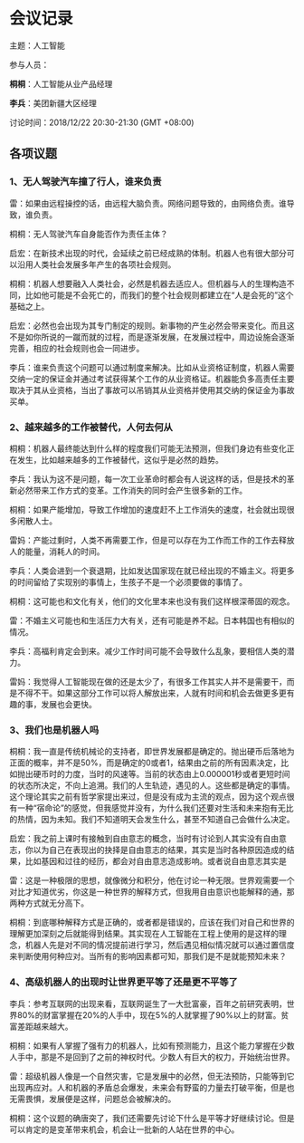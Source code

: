 # 会议记录

主题：人工智能

参与人员：

**桐桐**：人工智能从业产品经理

**李兵**：美团新疆大区经理



讨论时间：2018/12/22 20:30-21:30 (GMT +08:00)

## 各项议题 

### 1、无人驾驶汽车撞了行人，谁来负责

雷：如果由远程操控的话，由远程大脑负责。网络问题导致的，由网络负责。谁导致，谁负责。

桐桐：无人驾驶汽车自身能否作为责任主体？

启宏：在新技术出现的时代，会延续之前已经成熟的体制。机器人也有很大部分可以沿用人类社会发展多年产生的各项社会规则。

桐桐：机器人想要融入人类社会，必然是机器去适应人。但机器与人的生理构造不同，比如他可能是不会死亡的，而我们的整个社会规则都建立在“人是会死的”这个基础之上。

启宏：必然也会出现为其专门制定的规则。新事物的产生必然会带来变化。而且这不是如你所说的一蹴而就的过程，而是逐渐发展，在发展过程中，周边设施会逐渐完善，相应的社会规则也会一同进步。

李兵：谁来负责这个问题可以通过制度来解决。比如从业资格证制度，机器人需要交纳一定的保证金并通过考试获得某个工作的从业资格证。机器能负多高责任主要取决于其从业资格，当出了事故可以吊销其从业资格并使用其交纳的保证金为事故买单。

### 2、越来越多的工作被替代，人何去何从

桐桐：机器人最终能达到什么样的程度我们可能无法预测，但我们身边有些变化正在发生，比如越来越多的工作被替代，这似乎是必然的趋势。

李兵：我认为这不是问题，每一次工业革命时都会有人说这样的话，但是技术的革新必然带来工作方式的变革。工作消失的同时会产生很多新的工作。

桐桐：如果产能增加，导致工作增加的速度赶不上工作消失的速度，社会就出现很多闲散人士。

雷妈：产能过剩时，人类不再需要工作，但是可以存在为工作而工作的工作去释放人的能量，消耗人的时间。

李兵：人类会进到一个衰退期，比如发达国家现在就已经出现的不婚主义。将更多的时间留给了实现别的事情上，生孩子不是一个必须要做的事情了。

桐桐：这可能也和文化有关，他们的文化里本来也没有我们这样根深蒂固的观念。

雷：不婚主义可能也和生活压力大有关，还有可能是养不起。日本韩国也有相似的情况。

李兵：高福利肯定会到来。减少工作时间可能不会导致什么乱象，要相信人类的潜力。

雷妈：我觉得人工智能现在做的还是太少了，有很多工作其实人并不是需要干，而是不得不干。如果这部分工作可以将人解放出来，人就有时间和机会去做更多更有趣的事，发展也会更快。

### 3、我们也是机器人吗

桐桐：我一直是传统机械论的支持者，即世界发展都是确定的。抛出硬币后落地为正面的概率，并不是50%，而是确定的0或者1，结果由之前的所有因素决定，比如抛出硬币时的力度，当时的风速等。当前的状态由上0.000001秒或者更短时间的状态所决定，不向上追溯。我们的人生轨迹，遇见的人。这些都是确定的事情。这个理论其实之前有哲学家提出来过，但是没有成为主流的观点，因为这个观点很有一种“宿命论”的感觉，但我感觉并没有，为什么我们还要对生活和未来抱有无比的热情，因为未知。我们不知道明天会发生什么，甚至不知道自己会做什么决定。

启宏：我之前上课时有接触到自由意志的概念，当时有讨论到人其实没有自由意志，你以为自己在表现出的抉择是自由意志的结果，其实是当时各种原因造成的结果，比如基因和过往的经历，都会对自由意志造成影响。或者说自由意志其实是

雷：这是一种极限的思想，就像微分和积分，他在讨论一种无限。世界观需要一个对比才知道优劣，你这是一种世界的解释方式，但我用自由意识也能解释的通，那两种方式就无分高下。

桐桐：到底哪种解释方式是正确的，或者都是错误的，应该在我们对自己和世界的理解更加深刻之后就能得到结果。其实现在人工智能在工程上使用的是这样的理念，机器人先是对不同的情况提前进行学习，然后遇见相似情况就可以通过置信度来判断使用何种应对。当所有的影响因素都可知，那我们是不是就能预知未来？

### 4、高级机器人的出现时让世界更平等了还是更不平等了

李兵：参考互联网的出现来看，互联网诞生了一大批富豪，百年之前研究表明，世界80%的财富掌握在20%的人手中，现在5%的人就掌握了90%以上的财富。贫富差距越来越大。

桐桐：如果有人掌握了强有力的机器人，比如有预测能力，且这个能力掌握在少数人手中，那是不是回到了之前的神权时代。少数人有巨大的权力，开始统治世界。

雷：超级机器人像是一个自然灾害，它是发展中的必然，但无法预防，只能等到它出现再应对。人和机器的矛盾总会爆发，未来会有野蛮的力量去打破平衡，但是也无需畏惧，发展便是这样，问题总会被解决的。

桐桐：这个议题的确唐突了，我们还需要先讨论下什么是平等才好继续讨论。但是可以肯定的是变革带来机会，机会让一批新的人站在世界的中心。